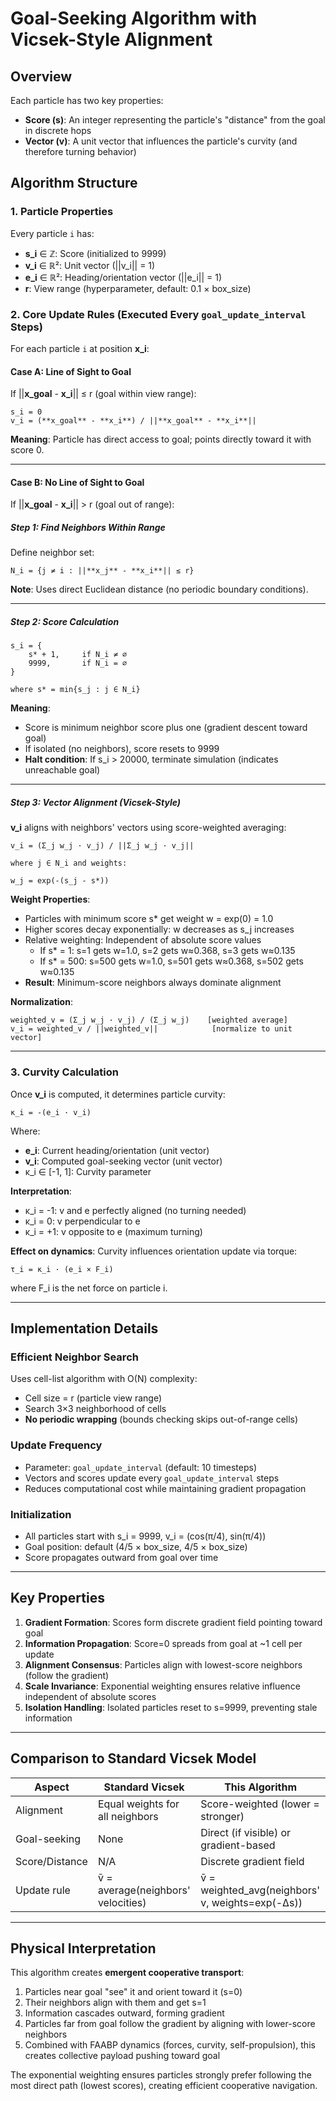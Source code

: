 # Goal-Seeking Algorithm with Vicsek-Style Alignment

## Overview
Each particle has two key properties:
- **Score (s)**: An integer representing the particle's "distance" from the goal in discrete hops
- **Vector (v)**: A unit vector that influences the particle's curvity (and therefore turning behavior)

## Algorithm Structure

### 1. Particle Properties
Every particle `i` has:
- **s_i** ∈ ℤ: Score (initialized to 9999)
- **v_i** ∈ ℝ²: Unit vector (||v_i|| = 1)
- **e_i** ∈ ℝ²: Heading/orientation vector (||e_i|| = 1)
- **r**: View range (hyperparameter, default: 0.1 × box_size)

### 2. Core Update Rules (Executed Every `goal_update_interval` Steps)

For each particle `i` at position **x_i**:

#### **Case A: Line of Sight to Goal**
If ||**x_goal** - **x_i**|| ≤ r (goal within view range):

```
s_i = 0
v_i = (**x_goal** - **x_i**) / ||**x_goal** - **x_i**||
```

**Meaning**: Particle has direct access to goal; points directly toward it with score 0.

---

#### **Case B: No Line of Sight to Goal**
If ||**x_goal** - **x_i**|| > r (goal out of range):

##### **Step 1: Find Neighbors Within Range**
Define neighbor set:
```
N_i = {j ≠ i : ||**x_j** - **x_i**|| ≤ r}
```
**Note**: Uses direct Euclidean distance (no periodic boundary conditions).

---

##### **Step 2: Score Calculation**

```
s_i = {
    s* + 1,     if N_i ≠ ∅
    9999,       if N_i = ∅
}

where s* = min{s_j : j ∈ N_i}
```

**Meaning**:
- Score is minimum neighbor score plus one (gradient descent toward goal)
- If isolated (no neighbors), score resets to 9999
- **Halt condition**: If s_i > 20000, terminate simulation (indicates unreachable goal)

---

##### **Step 3: Vector Alignment (Vicsek-Style)**

**v_i** aligns with neighbors' vectors using score-weighted averaging:

```
v_i = (Σ_j w_j · v_j) / ||Σ_j w_j · v_j||

where j ∈ N_i and weights:

w_j = exp(-(s_j - s*))
```

**Weight Properties**:
- Particles with minimum score s* get weight w = exp(0) = 1.0
- Higher scores decay exponentially: w decreases as s_j increases
- Relative weighting: Independent of absolute score values
  - If s* = 1: s=1 gets w=1.0, s=2 gets w≈0.368, s=3 gets w≈0.135
  - If s* = 500: s=500 gets w=1.0, s=501 gets w≈0.368, s=502 gets w≈0.135
- **Result**: Minimum-score neighbors always dominate alignment

**Normalization**:
```
weighted_v = (Σ_j w_j · v_j) / (Σ_j w_j)    [weighted average]
v_i = weighted_v / ||weighted_v||            [normalize to unit vector]
```

---

### 3. Curvity Calculation

Once **v_i** is computed, it determines particle curvity:

```
κ_i = -(e_i · v_i)
```

Where:
- **e_i**: Current heading/orientation (unit vector)
- **v_i**: Computed goal-seeking vector (unit vector)
- κ_i ∈ [-1, 1]: Curvity parameter

**Interpretation**:
- κ_i = -1: v and e perfectly aligned (no turning needed)
- κ_i = 0: v perpendicular to e
- κ_i = +1: v opposite to e (maximum turning)

**Effect on dynamics**:
Curvity influences orientation update via torque:
```
τ_i = κ_i · (e_i × F_i)
```
where F_i is the net force on particle i.

---

## Implementation Details

### Efficient Neighbor Search
Uses cell-list algorithm with O(N) complexity:
- Cell size = r (particle view range)
- Search 3×3 neighborhood of cells
- **No periodic wrapping** (bounds checking skips out-of-range cells)

### Update Frequency
- Parameter: `goal_update_interval` (default: 10 timesteps)
- Vectors and scores update every `goal_update_interval` steps
- Reduces computational cost while maintaining gradient propagation

### Initialization
- All particles start with s_i = 9999, v_i = (cos(π/4), sin(π/4))
- Goal position: default (4/5 × box_size, 4/5 × box_size)
- Score propagates outward from goal over time

---

## Key Properties

1. **Gradient Formation**: Scores form discrete gradient field pointing toward goal
2. **Information Propagation**: Score=0 spreads from goal at ~1 cell per update
3. **Alignment Consensus**: Particles align with lowest-score neighbors (follow the gradient)
4. **Scale Invariance**: Exponential weighting ensures relative influence independent of absolute scores
5. **Isolation Handling**: Isolated particles reset to s=9999, preventing stale information

---

## Comparison to Standard Vicsek Model

| Aspect | Standard Vicsek | This Algorithm |
|--------|-----------------|----------------|
| Alignment | Equal weights for all neighbors | Score-weighted (lower = stronger) |
| Goal-seeking | None | Direct (if visible) or gradient-based |
| Score/Distance | N/A | Discrete gradient field |
| Update rule | v̄ = average(neighbors' velocities) | v̄ = weighted_avg(neighbors' v, weights=exp(-Δs)) |

---

## Physical Interpretation

This algorithm creates **emergent cooperative transport**:
1. Particles near goal "see" it and orient toward it (s=0)
2. Their neighbors align with them and get s=1
3. Information cascades outward, forming gradient
4. Particles far from goal follow the gradient by aligning with lower-score neighbors
5. Combined with FAABP dynamics (forces, curvity, self-propulsion), this creates collective payload pushing toward goal

The exponential weighting ensures particles strongly prefer following the most direct path (lowest scores), creating efficient cooperative navigation.
